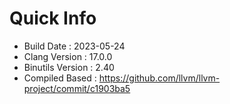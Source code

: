 # Quick Info
* Build Date : 2023-05-24
* Clang Version : 17.0.0
* Binutils Version : 2.40
* Compiled Based : https://github.com/llvm/llvm-project/commit/c1903ba5
